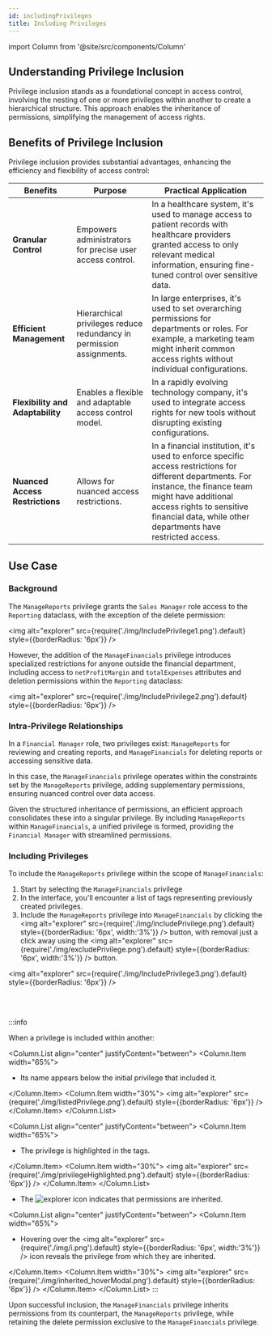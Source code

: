 ```yaml
---
id: includingPrivileges
title: Including Privileges
---
```


import Column from '@site/src/components/Column'   

## Understanding Privilege Inclusion 

Privilege inclusion stands as a foundational concept in access control, involving the nesting of one or more privileges within another to create a hierarchical structure. This approach enables the inheritance of permissions, simplifying the management of access rights.

## Benefits of Privilege Inclusion

Privilege inclusion provides substantial advantages, enhancing the efficiency and flexibility of access control:

|Benefits | Purpose | Practical Application|
|---------|------------|----------------------|
| **Granular Control** |Empowers administrators for precise user access control.|In a healthcare system, it's used to manage access to patient records with healthcare providers granted access to only relevant medical information, ensuring fine-tuned control over sensitive data.|
| **Efficient Management**|Hierarchical privileges reduce redundancy in permission assignments.|In large enterprises, it's used to set overarching permissions for departments or roles. For example, a marketing team might inherit common access rights without individual configurations.|
| **Flexibility and Adaptability**|Enables a flexible and adaptable access control model.|In a rapidly evolving technology company, it's used to integrate access rights for new tools without disrupting existing configurations.|
| **Nuanced Access Restrictions**|Allows for nuanced access restrictions.|In a financial institution, it's used to enforce specific access restrictions for different departments. For instance, the finance team might have additional access rights to sensitive financial data, while other departments have restricted access.|


## Use Case

### Background

The `ManageReports` privilege grants the `Sales Manager` role access to the `Reporting` dataclass, with the exception of the delete permission:

<img alt="explorer" src={require('./img/IncludePrivilege1.png').default} style={{borderRadius: '6px'}} />

However, the addition of the `ManageFinancials` privilege introduces specialized restrictions for anyone outside the financial department, including access to `netProfitMargin` and `totalExpenses` attributes and deletion permissions within the `Reporting` dataclass:

<img alt="explorer" src={require('./img/IncludePrivilege2.png').default} style={{borderRadius: '6px'}} />

### Intra-Privilege Relationships

In a `Financial Manager` role, two privileges exist: `ManageReports` for reviewing and creating reports, and `ManageFinancials` for deleting reports or accessing sensitive data. 

In this case, the `ManageFinancials` privilege operates within the constraints set by the `ManageReports` privilege, adding supplementary permissions, ensuring nuanced control over data access.

Given the structured inheritance of permissions, an efficient approach consolidates these into a singular privilege. By including `ManageReports` within `ManageFinancials`, a unified privilege is formed, providing the `Financial Manager` with streamlined permissions. 

### Including Privileges

To include the `ManageReports` privilege within the scope of `ManageFinancials`:

1. Start by selecting the `ManageFinancials` privilege
2. In the interface, you'll encounter a list of tags representing previously created privileges. 
3. Include the `ManageReports` privilege into `ManageFinancials` by clicking the <img alt="explorer" src={require('./img/includePrivilege.png').default} style={{borderRadius: '6px', width:'3%'}} /> button, with removal just a click away using the  <img alt="explorer" src={require('./img/excludePrivilege.png').default} style={{borderRadius: '6px', width:'3%'}} /> button.

<img alt="explorer" src={require('./img/IncludePrivilege3.png').default} style={{borderRadius: '6px'}} />

<br/><br/>

:::info


When a privilege is included within another:

<Column.List align="center" justifyContent="between">
    <Column.Item width="65%">
        <ul>
            <li>Its name appears below the initial privilege that included it.</li>
        </ul>
    </Column.Item>
    <Column.Item width="30%">
		<img alt="explorer" src={require('./img/listedPrivilege.png').default} style={{borderRadius: '6px'}} />
    </Column.Item>
</Column.List>

<Column.List align="center" justifyContent="between">
    <Column.Item width="65%">
        <ul>
            <li>The privilege is highlighted in the tags.</li>
        </ul>
    </Column.Item>
    <Column.Item width="30%">
        <img alt="explorer" src={require('./img/privilegeHighlighted.png').default} style={{borderRadius: '6px'}} />
    </Column.Item>
</Column.List>

<ul>
    <li>The <img alt="explorer" src={require('./img/inherit.png').default} style={{borderRadius: '6px', width:'2%'}} /> icon indicates that permissions are inherited.</li>
</ul>

<Column.List align="center" justifyContent="between">
    <Column.Item width="65%">
        <ul>
            <li>Hovering over the <img alt="explorer" src={require('./img/i.png').default} style={{borderRadius: '6px', width:'3%'}} /> icon reveals the privilege from which they are inherited.</li>
        </ul>
    </Column.Item>
    <Column.Item width="30%">
		<img alt="explorer" src={require('./img/inherited_hoverModal.png').default} style={{borderRadius: '6px'}} />
    </Column.Item>
</Column.List>
:::

Upon successful inclusion, the `ManageFinancials` privilege inherits permissions from its counterpart, the `ManageReports` privilege, while retaining the delete permission exclusive to the `ManageFinancials` privilege.




